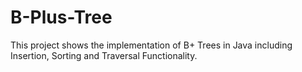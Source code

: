 # B-Plus-Tree
This project shows the implementation of B+ Trees in Java including Insertion, Sorting and Traversal Functionality.
